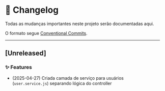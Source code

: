 # 📑 Changelog

Todas as mudanças importantes neste projeto serão documentadas aqui.

O formato segue [Conventional Commits](https://www.conventionalcommits.org/pt-br/v1.0.0/).

---

## [Unreleased]

### ✨ Features

- (2025-04-27) Criada camada de serviço para usuários (`user.service.js`) separando lógica do controller
